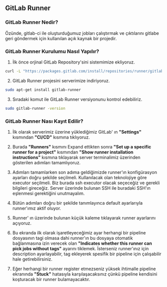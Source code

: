 
## GitLab Runner

### GitLab Runner Nedir?

Özünde, gitlab-ci ile oluşturduğumuz jobları çalıştırmak ve çıktılarını gitlabe geri göndermek için kullanılan açık kaynak bir projedir.

### GitLab Runner Kurulumu Nasıl Yapılır?

1. İlk önce orjinal GitLab Repository'sini sistemimize ekliyoruz.
```sh
curl -L "https://packages.gitlab.com/install/repositories/runner/gitlab-runner/script.deb.sh" | sudo bash
``` 

2. GitLab Runner projesini serverimize indiriyoruz.
```sh
sudo apt-get install gitlab-runner
```
3. Sıradaki komut ile GitLab Runner versiyonunu kontrol edebiliriz.
```sh
sudo gitlab-runner -version
```

### GitLab Runner Nası Kayıt Edilir?

1. İlk olarak serverimiz üzerine yüklediğimiz GitLab' ın **"Settings"** kısmından **"CI/CD"** kısmına tıklıyoruz.

2. Burada **"Runners"** kısmını Expand ettikten sonra **"Set up a specific runner for a project"** kısmından **"Show runner installation instructions"** kısmına tıklayarak server terminalimiz üzerinden gösterilen adımları tamamlıyoruz.

3. Adımları tamamlarken son adıma geldiğimizde runner'ın konfigürasyon ayarları doğru şekilde seçilmeli. Kullanılacak olan teknolojiye göre executor seçilmeli. Biz burada ssh executor olacak seçeceğiz ve gerekli bilgileri gireceğiz. Server üzerinde bulunan SSH ile buradaki SSH'ın eşlenmesi gerektiğini unutmayalım.

4. Bütün adımları doğru bir şekilde tanımlayınca default ayarlarıyla runner'ımız aktif oluyor.

5. Runner' ın üzerinde bulunan küçük kaleme tıklayarak runner ayarlarını açıyoruz.

6. Bu ekranda ilk olarak işaretleyeceğimiz ayar herhangi bir pipeline dosyasının tagi olmasa dahi runner'ın bu dosyaya otomatik bağlanmasına izin verecek olan **"Indicates whether this runner can pick jobs without tags"** ayarını tiklemek. İsterseniz runner'ınız için description ayarlayabilir, tag ekleyerek spesifik bir pipeline için çalışabilir hale getirebilirsiniz.

7. Eğer herhangi bir runner register etmezseniz yüksek ihtimalle pipeline ekranında **"Stuck"** hatasıyla karşılaşacaksınız çünkü pipeline kendisini koşturacak bir runner bulamayacaktır.


